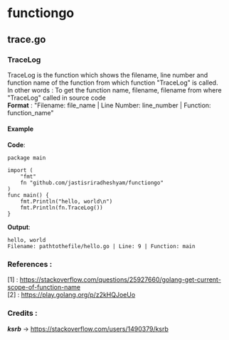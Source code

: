 # functiongo

## trace.go

### TraceLog
TraceLog is the function which shows the filename, line number and function name of the function from which function "TraceLog" is called.  
In other words : To get the function name, filename, filename from where "TraceLog" called in source code   
__Format__ : "Filename: file_name | Line  Number: line_number | Function: function_name"    

#### __Example__

__Code__:
```
package main

import (
	"fmt"
	fn "github.com/jastisriradheshyam/functiongo"
)
func main() {
	fmt.Println("hello, world\n")
	fmt.Println(fn.TraceLog())
}
```

__Output__:
```
hello, world
Filename: pathtothefile/hello.go | Line: 9 | Function: main
```
### References :
[1] : https://stackoverflow.com/questions/25927660/golang-get-current-scope-of-function-name   
[2] : https://play.golang.org/p/z2kHQJoeUo 

### Credits :
___ksrb___ -> https://stackoverflow.com/users/1490379/ksrb
